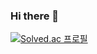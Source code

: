 ### Hi there 👋

[![Solved.ac
프로필](http://mazassumnida.wtf/api/v2/generate_badge?boj={handle})](https://solved.ac/gmlrnjs0)

<!--
**22thking/22thking** is a ✨ _special_ ✨ repository because its `README.md` (this file) appears on your GitHub profile.

Here are some ideas to get you started:

- 🔭 I’m currently working on ...
- 🌱 I’m currently learning ...
- 👯 I’m looking to collaborate on ...
- 🤔 I’m looking for help with ...
- 💬 Ask me about ...
- 📫 How to reach me: ...
- 😄 Pronouns: ...
- ⚡ Fun fact: ...
-->
